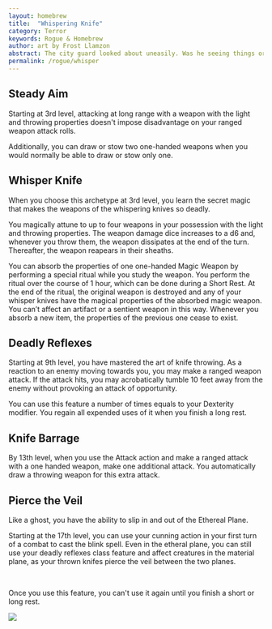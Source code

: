 ```yaml
---
layout: homebrew
title:  "Whispering Knife"
category: Terror
keywords: Rogue & Homebrew
author: art by Frost Llamzon
abstract: The city guard looked about uneasily. Was he seeing things or did a stealthy figure just duck behind that pillar? Suddenly, a dart like object hit the guard in the throat and even as he fell, a figure slipped through the entrance into the treasure room.
permalink: /rogue/whisper
---
```





## Steady Aim
Starting at 3rd level, attacking at long range with a weapon with the light and throwing properties doesn't impose disadvantage on your ranged weapon attack rolls.


Additionally, you can draw or stow two one-handed weapons when you would normally be able to draw or stow only one.

## Whisper Knife
When you choose this archetype at 3rd level, you learn the secret magic that makes the weapons of the whispering knives so deadly.

You magically attune to up to four weapons in your possession with the light and throwing properties. The weapon damage dice increases to a d6 and, whenever you throw them, the weapon dissipates at the end of the turn. Thereafter, the weapon reapears in their sheaths.




You can absorb the properties of one one-handed Magic Weapon by performing a special ritual while you study the weapon. You perform the ritual over the course of 1 hour, which can be done during a Short Rest. At the end of the ritual, the original weapon is destroyed and any of your whisper knives have the magical properties of the absorbed magic weapon. You can’t affect an artifact or a sentient weapon in this way. 
Whenever you absorb a new item, the properties of the previous one cease to exist.



## Deadly Reflexes

Starting at 9th level, you have mastered the art of knife throwing. As a reaction to an enemy moving towards you, you may make a ranged weapon attack. If the attack hits, you may acrobatically tumble 10 feet away from the enemy without provoking an attack of opportunity.

You can use this feature a number of times equals to your Dexterity modifier.
You regain all expended uses of it when you finish a long rest.


## Knife Barrage
By 13th level, when you use the Attack action and make a ranged attack with a one handed weapon, make one additional attack. You automatically draw a throwing weapon for this extra attack.



## Pierce the Veil
Like a ghost, you have the ability to slip in and out of the Ethereal Plane. 

Starting at the 17th level, you can use your cunning action in your first turn of a combat to cast the blink spell. Even in the etheral plane, you can still use your deadly reflexes class feature and affect creatures in the material plane, as your thrown knifes pierce the veil between the two planes.

<br>

Once you use this feature, you can't use it again until you finish a short or long rest.

  
<img
  src='https://i.pinimg.com/564x/22/c3/cf/22c3cf602fc3acd0e57fd6da618af4a0.jpg'
  style='overflow: hidden; mix-blend-mode:multiply'
/>  
  
  

<!-- 
<div class='pageNumber auto'></div>
<div class='footnote'>[art](https://www.artstation.com/artwork/qAYLyy) by Frost Llamzon</div>  
 -->
